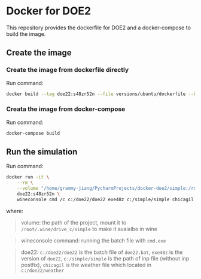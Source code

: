 # Docker for DOE2

This repository provides the dockerfile for DOE2 and a docker-compose to build
the image.

## Create the image

### Create the image from dockerfile directly

Run command:
```bash
docker build --tag doe22:s48zr52n --file versions/ubuntu/dockerfile --build-arg DOE22PASSWORD=password .
```

### Creata the image from docker-compose

Run command:
```bash
docker-compose build
```

## Run the simulation

Run command:
```bash
docker run -it \
    --rm \
    --volume "/home/grammy-jiang/PycharmProjects/docker-doe2/simple:/root/.wine/drive_c/simple" \
    doe22:s48zr52n \
    wineconsole cmd /c c:/doe22/doe22 exe48z c:/simple/simple chicagil
```
where:

> volume: the path of the project, mount it to `/root/.wine/drive_c/simple` to make it avaialbe in wine

> wineconsole command: running the batch file with `cmd.exe`

> doe22: `c:/doe22/doe22` is the batch file of `doe22.bat`, `exe48z` is the version of `doe22`, `c:/simple/simple` is the path of inp file (without inp postfix), `chicagil` is the weather file which located in `c:/doe22/weather`
